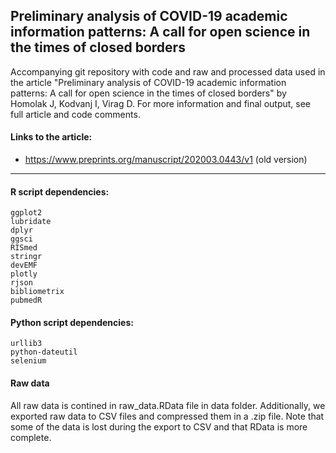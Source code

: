 ## Preliminary analysis of COVID-19 academic information patterns: A call for open science in the times of closed borders

Accompanying git repository with code and raw and processed data used in the article "Preliminary analysis of COVID-19 academic information patterns: A call for open science in the times of closed borders" by Homolak J, Kodvanj I, Virag D. For more information and final output, see full article and code comments.

#### Links to the article:

* https://www.preprints.org/manuscript/202003.0443/v1 (old version)

-----

#### R script dependencies:
    ggplot2
    lubridate
    dplyr
    ggsci
    RISmed
    stringr
    devEMF
    plotly
    rjson
    bibliometrix
    pubmedR

#### Python script dependencies:
    urllib3
    python-dateutil
    selenium

#### Raw data

All raw data is contined in raw_data.RData file in data folder. Additionally, we exported raw data to CSV files and compressed them in a .zip file. Note that some of the data is lost during the export to CSV and that RData is more complete.